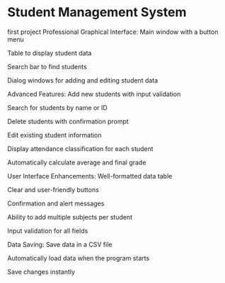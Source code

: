 # Student Management System
first project
Professional Graphical Interface:
Main window with a button menu

Table to display student data

Search bar to find students

Dialog windows for adding and editing student data

Advanced Features:
Add new students with input validation

Search for students by name or ID

Delete students with confirmation prompt

Edit existing student information

Display attendance classification for each student

Automatically calculate average and final grade

User Interface Enhancements:
Well-formatted data table

Clear and user-friendly buttons

Confirmation and alert messages

Ability to add multiple subjects per student

Input validation for all fields

Data Saving:
Save data in a CSV file

Automatically load data when the program starts

Save changes instantly
